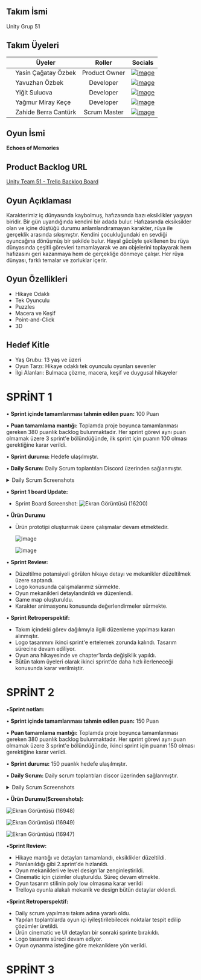 ## Takım İsmi
Unity Grup 51
## Takım Üyeleri

|       | Üyeler                 | Roller        |    Socials    |
|-------| -------------          |:-------------:|-------        |
|       | Yasin Çağatay Özbek    | Product Owner | [![image](https://github.com/user-attachments/assets/6a2a2dc2-17fa-4e22-ac27-dbe3bbdbcc53)](https://www.linkedin.com/in/yasin-çağatay-özbek/)     
|       | Yavuzhan Özbek         | Developer     | [![image](https://github.com/user-attachments/assets/7ce4820e-144d-492b-9605-a72fbf620fd8)](https://www.linkedin.com/in/yavuzhanozbek/)     
|       | Yiğit Suluova          | Developer     | [![image](https://github.com/user-attachments/assets/089d0f2f-ff2d-4116-9c8a-460e14a4e7bf)](https://www.linkedin.com/in/yi%C4%9Fit-suluova-64b849259/?utm_source=share&utm_campaign=share_via&utm_content=profile&utm_medium=android_app)     
|       | Yağmur Miray Keçe      | Developer     | [![image](https://github.com/user-attachments/assets/2a82e907-a0eb-4938-ad1e-c5d51cf4b765)](https://www.linkedin.com/in/yagmurmiraykece/)  
|       | Zahide Berra Cantürk   | Scrum Master  | [![image](https://github.com/user-attachments/assets/1195eeab-ca47-4b55-8979-8c649980aa5a)](https://www.linkedin.com/in/z-berra-cant%C3%BCrk-1b2657259/)
     

## Oyun İsmi

**Echoes of Memories**

## Product Backlog URL
[Unity Team 51 - Trello Backlog Board](https://trello.com/b/aaHTdfFc)

## Oyun Açıklaması
Karakterimiz iç dünyasında kaybolmuş, hafızasında bazı eksiklikler yaşıyan biridir. Bir gün uyandığında kendini bir adada bulur. Hafızasında eksiksikler olan ve içine düştüğü durumu anlamlandıramayan karakter, rüya ile gerçeklik arasında sıkışmıştır. Kendini çocukluğundaki en sevdiği oyuncağına dönüşmüş bir şekilde bulur. Hayal gücüyle şekillenen bu rüya dünyasında çeşitli görevleri tamamlayarak ve anı objelerini toplayarak hem hafızasını geri kazanmaya hem de gerçekliğe dönmeye çalışır. Her rüya dünyası, farklı temalar ve zorluklar içerir.

## Oyun Özellikleri
- Hikaye Odaklı
- Tek Oyunculu
- Puzzles
- Macera ve Keşif
- Point-and-Click
- 3D 

## Hedef Kitle
- Yaş Grubu: 13 yaş ve üzeri
- Oyun Tarzı: Hikaye odaklı tek oyunculu oyunları sevenler
- İlgi Alanları: Bulmaca çözme, macera, keşif ve duygusal hikayeler

# SPRİNT 1

• **Sprint içinde tamamlanması tahmin edilen puan:** 100  Puan

• **Puan tamamlama mantığı:** Toplamda proje boyunca tamamlanması gereken 380  puanlık backlog bulunmaktadır. Her sprint görevi aynı puan olmamak üzere 3 sprint'e bölündüğünde, ilk sprint için puanın 100 olması gerektiğine karar verildi.

• **Sprint durumu:** Hedefe ulaşılmıştır.

• **Daily Scrum:** Daily Scrum toplantıları Discord üzerinden sağlanmıştır.

<details>
  <summary>Daily Scrum Screenshots</summary>
   
![Ekran Görüntüsü (16208)](https://github.com/Cagatay5858/BootcampGrup51/assets/131462360/ee1c43db-004b-4a7d-b26e-448266f388a5)

![Ekran Görüntüsü (16206)](https://github.com/Cagatay5858/BootcampGrup51/assets/131462360/98db596b-50e3-4951-b3f0-11d1d66a4559)

![Ekran Görüntüsü (16205)](https://github.com/Cagatay5858/BootcampGrup51/assets/131462360/e705e17a-7272-47e6-b1fd-8373951ba163)

  
  </details>
  
</details>
  

• **Sprint 1 board Update:**
- Sprint Board Screenshot: 
![Ekran Görüntüsü (16200)](https://github.com/Cagatay5858/BootcampGrup51/assets/131462360/69f4bf4a-2a20-4a88-a790-54a4a69270de)




• **Ürün Durumu**

- Ürün prototipi oluşturmak üzere çalışmalar devam etmektedir.
  
  ![image](https://github.com/Cagatay5858/BootcampGrup51/assets/131462360/17122f2d-47db-4ef6-9a15-301d8e7dace1)
  
  ![image](https://github.com/Cagatay5858/BootcampGrup51/assets/131462360/4a8b0714-bce5-4fa2-9c9c-103ed76444a8)

•	**Sprint Review:**

-  Düzeltilme potansiyeli görülen hikaye detayı ve mekanikler düzeltilmek üzere saptandı.
-	 Logo konusunda çalışmalarımız sürmekte.
-	 Oyun mekanikleri detaylandırıldı ve düzenlendi.
-  Game map oluşturuldu.
-  Karakter animasyonu konusunda değerlendirmeler sürmekte.
  
•	**Sprint Retroperspektif:**

-   Takım içindeki görev dağılımıyla ilgili düzenleme yapılması kararı alınmıştır.
-   Logo tasarımını ikinci sprint'e ertelemek zorunda kalındı. Tasarım sürecine devam ediliyor.
- 	Oyun ana hikayesinde ve chapter’larda değişiklik yapıldı.
-   Bütün takım üyeleri olarak ikinci sprint’de daha hızlı ilerleneceği konusunda karar verilmiştir.




# SPRİNT 2

•**Sprint notları:**

• **Sprint içinde tamamlanması tahmin edilen puan:** 150  Puan

• **Puan tamamlama mantığı:** Toplamda proje boyunca tamamlanması gereken 380  puanlık backlog bulunmaktadır. Her sprint görevi aynı puan olmamak üzere 3 sprint'e bölündüğünde, ikinci sprint için puanın 150 olması gerektiğine karar verildi.

• **Sprint durumu:** 150 puanlık hedefe ulaşılmıştır.

• **Daily Scrum:** Daily scrum toplantıları discor üzerinden sağlanmıştır.
<details>
  <summary>Daily Scrum Screenshots</summary>
   
![Ekran Görüntüsü (16281)](https://github.com/user-attachments/assets/406d6cff-2930-4827-b5df-b6d24668c534)


![Ekran Görüntüsü (16945)](https://github.com/user-attachments/assets/41b848ce-a812-4365-82c5-b50777d745fe)


![Ekran Görüntüsü (16946)](https://github.com/user-attachments/assets/305a7281-3c36-4258-8219-0ec3c53e80de)


  
  </details>
  
</details>
  
• **Ürün Durumu(Screenshots):**

![Ekran Görüntüsü (16948)](https://github.com/user-attachments/assets/ed8f7586-28ea-4e2b-8da6-eb03632b7099)


![Ekran Görüntüsü (16949)](https://github.com/user-attachments/assets/36032ff4-05d4-4c8d-9cfa-8a8eeb39cd0f)


![Ekran Görüntüsü (16947)](https://github.com/user-attachments/assets/6bd29dbf-9362-4502-9307-e312d069fb1d)




•**Sprint Review:**

-	Hikaye mantığı ve detayları tamamlandı, eksiklikler düzeltildi.
-	Planlanıldığı gibi 2.sprint'de hızlanıldı.
-	Oyun mekanikleri ve level design'lar zenginleştirildi.
-	Cinematic için çizimler oluşturuldu. Süreç devam etmekte.
-	Oyun tasarım stilinin poly low olmasına karar verildi
-	Trelloya oyunla alakalı mekanik ve design bütün detaylar eklendi.



•**Sprint Retroperspektif:**

- Daily scrum yapılması takım adına yararlı oldu.
- Yapılan toplantılarda oyun içi iyileştirilebilecek noktalar tespit edilip çözümler üretildi.
- Ürün cinematic ve UI detayları bir sonraki sprinte bırakıldı.
- Logo tasarımı süreci devam ediyor.
- Oyun oynanma isteğine göre mekaniklere yön verildi.


# SPRİNT 3
